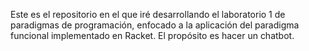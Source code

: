 Este es el repositorio en el que iré desarrollando el
laboratorio 1 de paradigmas de programación, enfocado
a la aplicación del paradigma funcional implementado en
Racket. El propósito es hacer un chatbot.
